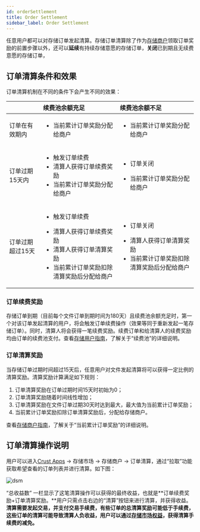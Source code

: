```yaml
---
id: orderSettlement
title: Order Settlement
sidebar_label: Order Settlement
---
```


任意用户都可以对存储订单发起清算。存储订单清算除了作为[存储商户](storage-merchant.md)领取订单奖励的前置步骤以外，还可以**延续**有持续存储意愿的存储订单，**关闭**已到期且无续费意愿的存储订单，

## 订单清算条件和效果

订单清算机制在不同的条件下会产生不同的效果：

|    |续费池余额充足|续费池余额不足|
|:----|:----|:----|
|订单在有效期内|<ul><li>当前累计订单奖励分配给商户</li>|<ul><li>当前累计订单奖励分配给商户</li>|
|订单过期15天内|<ul><li>触发订单续费</li><li>清算人获得订单续费奖励</li><li>当前累计订单奖励分配给商户</li>|<ul><li>订单关闭</li></ul><ul><li>当前累计订单奖励分配给商户</li></ul>|
|订单过期超过15天|<ul><li>触发订单续费</li></ul><ul><li>清算人获得订单续费奖励</li><li>清算人获得订单清算奖励</li><li>当前累计订单奖励扣除清算奖励后分配给商户</li></ul>|<ul><li>订单关闭</li></ul><ul><li>清算人获得订单清算奖励</li><li>当前累计订单奖励扣除清算奖励后分配给商户</li></ul>|

### 订单续费奖励

存储订单到期（目前每个文件订单到期时间为180天）且续费池余额充足时，第一个对该订单发起清算的用户，将会触发订单续费操作（效果等同于重新发起一笔存储订单）。同时，清算人将会获得一笔续费奖励。续费订单和给清算人的续费奖励均由订单的续费池支付。查看[存储用户指南](storageUserGuide.md)，了解关于“续费池”的详细说明。

### 订单清算奖励

当存储订单过期时间超过15天后，任意用户对文件发起清算将可以获得一定比例的清算奖励。清算奖励计算满足如下规则：

1. 订单清算奖励在订单过期时间15天时初始为0；
2. 订单清算奖励随着时间线性增加；
3. 订单清算奖励在文件订单过期30天时达到最大，最大值为当前累计订单奖励；
4. 当前累计订单奖励扣除订单清算奖励后，分配给存储商户。

查看[存储商户指南](merchantGuidance.md)，了解关于“当前累计订单奖励”的详细说明。

## 订单清算操作说明

用户可以进入[Crust Apps](https://apps.crust.network/#/market/settlements) -> 存储市场 -> 存储商户 -> 订单清算，通过“拉取”功能获取希望查看的订单列表并进行清算。如下图：

![dsm](assets/merchant/settlement.png)

“总收益数” 一栏显示了这笔清算操作可以获得的最终收益，也就是**订单续费奖励+订单清算奖励。**用户只需点击右边的“清算”按钮来进行清算，并获得收益。**清算需要发起交易，并支付交易手续费，有些订单的总清算奖励可能低于手续费，这些订单的清算可能导致清算人负收益，用户可以通过[存储市场权益](marketBenefits.md)，获得清算手续费的减免。**
